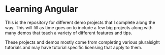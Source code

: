# Learning Angular

This is the repository for different demo projects that I complete along the way. This will fill as time goes on to include a few big projects along with many demos that teach a variety of different features and tips.

These projects and demos mostly come from completing various pluralsight tutorials and may have tutorial specific licensing that apply to them.
